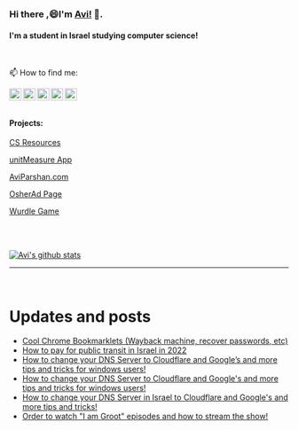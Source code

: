 
<!--
**avipars/avipars** is a ✨ _special_ ✨ repository because its `README.md` (this file) appears on your GitHub profile.

Here are some ideas to get you started:

- 🔭 I’m currently working on ...
- 🌱 I’m currently learning ...
- 👯 I’m looking to collaborate on ...
- 🤔 I’m looking for help with ...
- 💬 Ask me about ...

- 😄 Pronouns: ...
- ⚡ Fun fact: ...
-->

### Hi there ,😄I'm [Avi!](https://www.aviparshan.com/?utm_source=ghb) 👋.  
#### I'm a student in Israel studying computer science!
<br/>

📫 How to find me:

<a href="https://twitter.com/aviinfinity"  target="_blank">
  <img align="left" alt="Twitter" width="22px" src="https://cdn.jsdelivr.net/npm/simple-icons@v3/icons/twitter.svg" />
</a>
<a href="https://www.linkedin.com/in/aviparshan/" target="_blank">
  <img align="left" alt="Linkedin" width="22px" src="https://cdn.jsdelivr.net/npm/simple-icons@v3/icons/linkedin.svg" />
</a>
<a href="https://www.instagram.com/aviparshan/"  target="_blank">
  <img align="left" alt="Instagram" width="22px" src="https://cdn.jsdelivr.net/npm/simple-icons@v3/icons/instagram.svg" />
</a>

<a href="https://stackoverflow.com/users/4276951/a-p"  target="_blank">
  <img align="left" alt="Stack Overflow" width="22px" src="https://cdn.jsdelivr.net/npm/simple-icons@v3/icons/stackoverflow.svg" />
</a>

<a href="https://www.youtube.com/channel/UCYzocrbgFApPAGhq7PAw9Gw"  target="_blank">
  <img align="left" alt="YouTube" width="22px" src="https://cdn.jsdelivr.net/npm/simple-icons@v3/icons/youtube.svg" />
</a>

<br />

<br />



#### Projects:

[CS Resources](https://cs.aviparshan.com/?utm_source=ghb)

[unitMeasure App](https://www.unitmeasure.xyz/?utm_source=ghb)

[AviParshan.com](https://www.aviparshan.com/?utm_source=ghb)

[OsherAd Page](https://aviparshan.com/OsherAd/?utm_source=ghb)

[Wurdle Game](https://avipars.github.io/WordleOSS/?utm_source=ghb)

<br /> 


<br />

[![Avi's github stats](https://github-readme-stats.vercel.app/api?username=avipars)](https://github.com/anuraghazra/github-readme-stats)


*************

<br />

# Updates and posts
<!-- BLOG-POST-LIST:START -->
- [Cool Chrome Bookmarklets &lpar;Wayback machine, recover passwords, etc&rpar;](https://cs.aviparshan.com/post/2022/08/16/chrome-js-shortcuts.html)
- [How to pay for public transit in Israel in 2022](http://sales.aviparshan.com/2022/08/how-to-pay-for-public-transit-in-israel.html)
- [How to change your DNS Server to Cloudflare and Google’s and more tips and tricks for windows users!](https://aviparshan.medium.com/how-to-change-your-dns-server-to-cloudflare-and-googles-and-more-tips-and-tricks-for-windows-users-f1bba167f9c5?source=rss-aa2514e75b06------2)
- [How to change your DNS Server to Cloudflare and Google&#39;s and more tips and tricks for windows users!](http://tech.aviparshan.com/2022/08/how-to-change-your-dns-server-in-israel.html)
- [How to change your DNS Server in Israel to Cloudflare and Google&#39;s and more tips and tricks!](https://tech.aviparshan.com/2022/08/how-to-change-your-dns-server-in-israel.html)
- [Order to watch &quot;I am Groot&quot; episodes and how to stream the show!](http://sales.aviparshan.com/2022/08/order-to-watch-i-am-groot-episodes-and.html)
<!-- BLOG-POST-LIST:END -->

